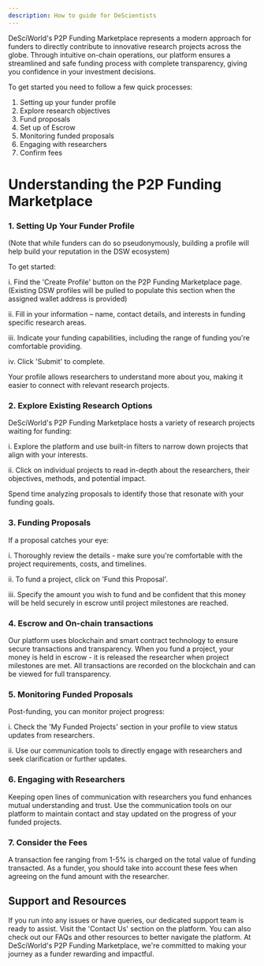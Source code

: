 ```yaml
---
description: How to guide for DeScientists
---
```

DeSciWorld's P2P Funding Marketplace represents a modern approach for funders to directly contribute to innovative research projects across the globe. Through intuitive on-chain operations, our platform ensures a streamlined and safe funding process with complete transparency, giving you confidence in your investment decisions.

To get started you need to follow a few quick processes:&#x20;

1. Setting up your funder profile 
2. Explore research objectives 
3. Fund proposals 
4. Set up of Escrow 
5. Monitoring funded proposals 
6. Engaging with researchers 
7. Confirm fees 

# Understanding the P2P Funding Marketplace

### 1. Setting Up Your Funder Profile
(Note that while funders can do so pseudonymously, building a profile will help build your reputation in the DSW ecosystem)

To get started:

i. Find the 'Create Profile' button on the P2P Funding Marketplace page. (Existing DSW profiles will be pulled to populate this section when the assigned wallet address is provided)

ii. Fill in your information – name, contact details, and interests in funding specific research areas.

iii. Indicate your funding capabilities, including the range of funding you're comfortable providing.

iv. Click 'Submit' to complete. 

Your profile allows researchers to understand more about you, making it easier to connect with relevant research projects.

### 2. Explore Existing Research Options

DeSciWorld's P2P Funding Marketplace hosts a variety of research projects waiting for funding:

i. Explore the platform and use built-in filters to narrow down projects that align with your interests.

ii. Click on individual projects to read in-depth about the researchers, their objectives, methods, and potential impact.

Spend time analyzing proposals to identify those that resonate with your funding goals.

### 3. Funding Proposals

If a proposal catches your eye:

i. Thoroughly review the details - make sure you're comfortable with the project requirements, costs, and timelines.

ii. To fund a project, click on 'Fund this Proposal'. 

iii. Specify the amount you wish to fund and be confident that this money will be held securely in escrow until project milestones are reached.

### 4. Escrow and On-chain transactions

Our platform uses blockchain and smart contract technology to ensure secure transactions and transparency. When you fund a project, your money is held in escrow - it is released the researcher when project milestones are met. All transactions are recorded on the blockchain and can be viewed for full transparency.

### 5. Monitoring Funded Proposals

Post-funding, you can monitor project progress:

i. Check the 'My Funded Projects' section in your profile to view status updates from researchers.

ii. Use our communication tools to directly engage with researchers and seek clarification or further updates.

### 6. Engaging with Researchers

Keeping open lines of communication with researchers you fund enhances mutual understanding and trust. Use the communication tools on our platform to maintain contact and stay updated on the progress of your funded projects.

### 7. Consider the Fees

A transaction fee ranging from 1-5% is charged on the total value of funding transacted. As a funder, you should take into account these fees when agreeing on the fund amount with the researcher.

## Support and Resources

If you run into any issues or have queries, our dedicated support team is ready to assist. Visit the 'Contact Us' section on the platform. You can also check out our FAQs and other resources to better navigate the platform. At DeSciWorld's P2P Funding Marketplace, we're committed to making your journey as a funder rewarding and impactful.
